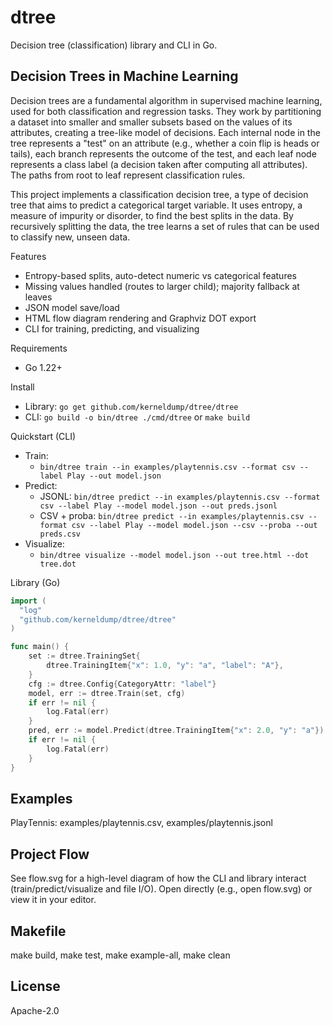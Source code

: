 # dtree

Decision tree (classification) library and CLI in Go.

## Decision Trees in Machine Learning

Decision trees are a fundamental algorithm in supervised machine learning, used for both classification and regression tasks. They work by partitioning a dataset into smaller and smaller subsets based on the values of its attributes, creating a tree-like model of decisions. Each internal node in the tree represents a "test" on an attribute (e.g., whether a coin flip is heads or tails), each branch represents the outcome of the test, and each leaf node represents a class label (a decision taken after computing all attributes). The paths from root to leaf represent classification rules.

This project implements a classification decision tree, a type of decision tree that aims to predict a categorical target variable. It uses entropy, a measure of impurity or disorder, to find the best splits in the data. By recursively splitting the data, the tree learns a set of rules that can be used to classify new, unseen data.

Features
- Entropy-based splits, auto-detect numeric vs categorical features
- Missing values handled (routes to larger child); majority fallback at leaves
- JSON model save/load
- HTML flow diagram rendering and Graphviz DOT export
- CLI for training, predicting, and visualizing

Requirements
- Go 1.22+

Install
- Library: `go get github.com/kerneldump/dtree/dtree`
- CLI: `go build -o bin/dtree ./cmd/dtree` or `make build`

Quickstart (CLI)
- Train:
  - `bin/dtree train --in examples/playtennis.csv --format csv --label Play --out model.json`
- Predict:
  - JSONL: `bin/dtree predict --in examples/playtennis.csv --format csv --label Play --model model.json --out preds.jsonl`
  - CSV + proba: `bin/dtree predict --in examples/playtennis.csv --format csv --label Play --model model.json --csv --proba --out preds.csv`
- Visualize:
  - `bin/dtree visualize --model model.json --out tree.html --dot tree.dot`

Library (Go)
```go
import (
  "log"
  "github.com/kerneldump/dtree/dtree"
)

func main() {
    set := dtree.TrainingSet{
        dtree.TrainingItem{"x": 1.0, "y": "a", "label": "A"},
    }
    cfg := dtree.Config{CategoryAttr: "label"}
    model, err := dtree.Train(set, cfg)
    if err != nil {
        log.Fatal(err)
    }
    pred, err := model.Predict(dtree.TrainingItem{"x": 2.0, "y": "a"})
    if err != nil {
        log.Fatal(err)
    }
}
```

## Examples

PlayTennis: examples/playtennis.csv, examples/playtennis.jsonl

## Project Flow

See flow.svg for a high-level diagram of how the CLI and library interact (train/predict/visualize and file I/O).
Open directly (e.g., open flow.svg) or view it in your editor.

## Makefile

make build, make test, make example-all, make clean

## License

Apache-2.0
